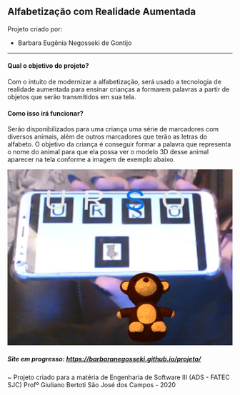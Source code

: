 ## Alfabetização com Realidade Aumentada
Projeto criado por:
  - Barbara Eugênia Negosseki de Gontijo
  ---


#### Qual o objetivo do projeto?

Com o intuito de modernizar a alfabetização, será usado a tecnologia de realidade aumentada para ensinar crianças a formarem palavras a partir de objetos que serão transmitidos em sua tela.

#### Como isso irá funcionar?

Serão disponibilizados para uma criança uma série de marcadores com diversos animais, além de outros marcadores que terão as letras do alfabeto. O objetivo da criança é conseguir formar a palavra que representa o nome do animal para que ela possa ver o modelo 3D desse animal aparecer na tela conforme a imagem de exemplo abaixo.

![Exemplo](https://raw.githubusercontent.com/barbaraNegosseki/Learning-With-AR/master/markers/imgs/urso.png)

##### Site em progresso: https://barbaranegosseki.github.io/projeto/
~
Projeto criado para a matéria de Engenharia de Software III (ADS - FATEC SJC)
Profº Giuliano Bertoti 
São José dos Campos - 2020
